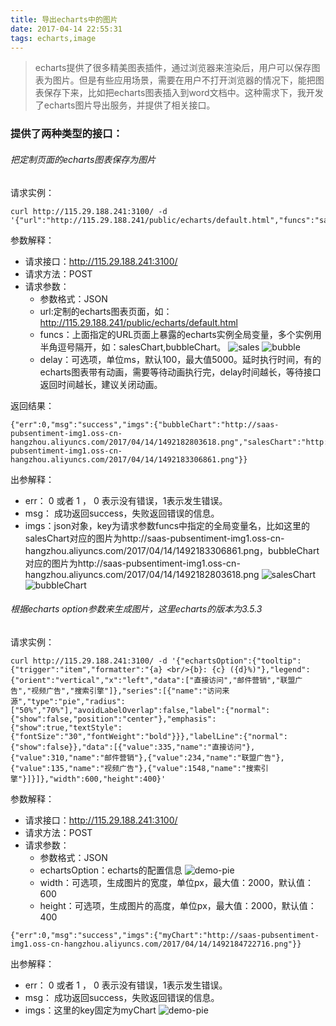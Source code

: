 ```yaml
---
title: 导出echarts中的图片
date: 2017-04-14 22:55:31
tags: echarts,image
---
```


> echarts提供了很多精美图表插件，通过浏览器来渲染后，用户可以保存图表为图片。但是有些应用场景，需要在用户不打开浏览器的情况下，能把图表保存下来，比如把echarts图表插入到word文档中。这种需求下，我开发了echarts图片导出服务，并提供了相关接口。

### 提供了两种类型的接口：

###### 把定制页面的echarts图表保存为图片

请求实例：
```
curl http://115.29.188.241:3100/ -d '{"url":"http://115.29.188.241/public/echarts/default.html","funcs":"salesChart,bubbleChart","delay":1000}'
```
参数解释：
- 请求接口：http://115.29.188.241:3100/
- 请求方法：POST
- 请求参数：
	- 参数格式：JSON
	- url:定制的echarts图表页面，如：http://115.29.188.241/public/echarts/default.html
	- funcs：上面指定的URL页面上暴露的echarts实例全局变量，多个实例用半角逗号隔开，如：salesChart,bubbleChart。
	![sales](http://ogcxhul17.bkt.clouddn.com/demo-sales.png)
	![bubble](http://ogcxhul17.bkt.clouddn.com/demo-bubble.png)
	- delay：可选项，单位ms，默认100，最大值5000。延时执行时间，有的echarts图表带有动画，需要等待动画执行完，delay时间越长，等待接口返回时间越长，建议关闭动画。

返回结果：
```
{"err":0,"msg":"success","imgs":{"bubbleChart":"http://saas-pubsentiment-img1.oss-cn-hangzhou.aliyuncs.com/2017/04/14/1492182803618.png","salesChart":"http://saas-pubsentiment-img1.oss-cn-hangzhou.aliyuncs.com/2017/04/14/1492183306861.png"}}
```

出参解释：
- err： 0 或者 1 ， 0 表示没有错误，1表示发生错误。
- msg： 成功返回success，失败返回错误的信息。
- imgs：json对象，key为请求参数funcs中指定的全局变量名，比如这里的salesChart对应的图片为http://saas-pubsentiment-img1.oss-cn-hangzhou.aliyuncs.com/2017/04/14/1492183306861.png，bubbleChart对应的图片为http://saas-pubsentiment-img1.oss-cn-hangzhou.aliyuncs.com/2017/04/14/1492182803618.png
![salesChart](http://saas-pubsentiment-img1.oss-cn-hangzhou.aliyuncs.com/2017/04/14/1492183306861.png)	
![bubbleChart](http://saas-pubsentiment-img1.oss-cn-hangzhou.aliyuncs.com/2017/04/14/1492182803618.png)


###### 根据echarts option参数来生成图片，这里echarts的版本为3.5.3

请求实例：
```
curl http://115.29.188.241:3100/ -d '{"echartsOption":{"tooltip":{"trigger":"item","formatter":"{a} <br/>{b}: {c} ({d}%)"},"legend":{"orient":"vertical","x":"left","data":["直接访问","邮件营销","联盟广告","视频广告","搜索引擎"]},"series":[{"name":"访问来源","type":"pie","radius":["50%","70%"],"avoidLabelOverlap":false,"label":{"normal":{"show":false,"position":"center"},"emphasis":{"show":true,"textStyle":{"fontSize":"30","fontWeight":"bold"}}},"labelLine":{"normal":{"show":false}},"data":[{"value":335,"name":"直接访问"},{"value":310,"name":"邮件营销"},{"value":234,"name":"联盟广告"},{"value":135,"name":"视频广告"},{"value":1548,"name":"搜索引擎"}]}]},"width":600,"height":400}'
```
参数解释：
- 请求接口：http://115.29.188.241:3100/
- 请求方法：POST
- 请求参数：
	- 参数格式：JSON
	- echartsOption：echarts的配置信息
	![demo-pie](http://ogcxhul17.bkt.clouddn.com/demo-pie.png)
	- width：可选项，生成图片的宽度，单位px，最大值：2000，默认值：600
	- height：可选项，生成图片的高度，单位px，最大值：2000，默认值：400
```
{"err":0,"msg":"success","imgs":{"myChart":"http://saas-pubsentiment-img1.oss-cn-hangzhou.aliyuncs.com/2017/04/14/1492184722716.png"}}
```

出参解释：

- err： 0 或者 1 ， 0 表示没有错误，1表示发生错误。
- msg： 成功返回success，失败返回错误的信息。
- imgs：这里的key固定为myChart
![demo-pie](http://saas-pubsentiment-img1.oss-cn-hangzhou.aliyuncs.com/2017/04/14/1492184722716.png)
